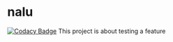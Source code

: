 # nalu

[![Codacy Badge](https://api.codacy.com/project/badge/Grade/a2fe3da3afc44eafb7a9eee892f258e5)](https://www.codacy.com/app/luizleiteoliveira/nalu?utm_source=github.com&amp;utm_medium=referral&amp;utm_content=luizleiteoliveira/nalu&amp;utm_campaign=Badge_Grade)
This project is about testing a feature 
